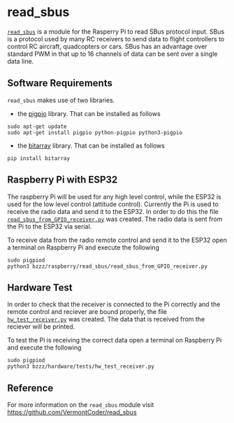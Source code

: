# read_sbus
[`read_sbus`](https://github.com/VermontCoder/read_sbus) is a module for the Rasperry Pi to read SBus protocol input. SBus is a protocol used by many RC receivers to send data to flight controllers to control RC aircraft,
quadcopters or cars. SBus has an advantage over standard PWM in that up to 16 channels of data can be sent over a single data line.

## Software Requirements
`read_sbus` makes use of two libraries.

- the [pigpio](https://abyz.me.uk/rpi/pigpio/) library. That can be installed as follows

```
sudo apt-get update
sudo apt-get install pigpio python-pigpio python3-pigpio 
```

- the [bitarray](https://pypi.org/project/bitarray/) library. That can be installed as follows 

```
pip install bitarray
```

## Raspberry Pi with ESP32
The raspberry Pi will be used for any high level control, while the ESP32 is used for the low level control (attitude control). 
Currently the Pi is used to receive the radio data and send it to the ESP32. In order to do this the file [`read_sbus_from_GPIO_receiver.py`](https://github.com/QUB-ASL/bzzz/blob/feature/raspberry-readsbus/raspberry/read_sbus/read_sbus_from_GPIO_receiver.py) was created. The radio data is sent from the Pi to the ESP32 via serial.

To receive data from the radio remote control and send it to the ESP32 open a terminal on Raspberry Pi and execute the following 
```
sudo pigpiod
python3 bzzz/raspberry/read_sbus/read_sbus_from_GPIO_receiver.py
```


## Hardware Test
In order to check that the receiver is connected to the Pi correctly and the remote control and reciever are bound properly, the file [`hw_test_receiver.py`](https://github.com/QUB-ASL/bzzz/blob/feature/raspberry-readsbus/hardware/tests/hw_test_receiver.py) was created. The data that is received from the reciever will be printed.

To test the Pi is receiving the correct data open a terminal on Raspberry Pi and execute the following 
```
sudo pigpiod
python3 bzzz/hardware/tests/hw_test_receiver.py
```

## Reference 
For more information on the `read_sbus` module visit https://github.com/VermontCoder/read_sbus
